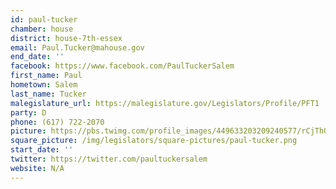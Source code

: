 ```yaml
---
id: paul-tucker
chamber: house
district: house-7th-essex
email: Paul.Tucker@mahouse.gov
end_date: ''
facebook: https://www.facebook.com/PaulTuckerSalem
first_name: Paul
hometown: Salem
last_name: Tucker
malegislature_url: https://malegislature.gov/Legislators/Profile/PFT1
party: D
phone: (617) 722-2070
picture: https://pbs.twimg.com/profile_images/449633203209240577/rCjThOgR_400x400.png
square_picture: /img/legislators/square-pictures/paul-tucker.png
start_date: ''
twitter: https://twitter.com/paultuckersalem
website: N/A
---
```


